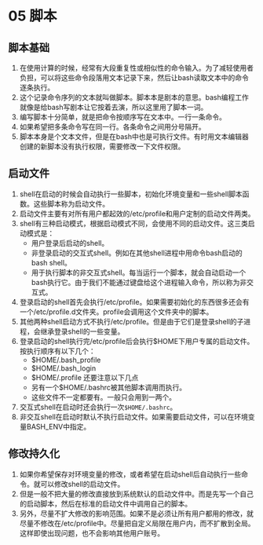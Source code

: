 # 05 脚本
## 脚本基础
1. 在使用计算的时候，经常有大段重复性或相似性的命令输入。为了减轻使用者负担，可以将这些命令段落用文本记录下来，然后让bash读取文本中的命令逐条执行。
2. 这个记录命令序列的文本就叫做脚本。脚本本是剧本的意思。bash编程工作就像是给bash写剧本让它按着去演，所以这里用了脚本一词。
3. 编写脚本十分简单，就是把命令按顺序写在文本中。一行一条命令。
4. 如果希望把多条命令写在同一行。各条命令之间用分号隔开。
5. 脚本本身是个文本文件，但是在bash中也是可执行文件。有时用文本编辑器创建的新脚本没有执行权限，需要修改一下文件权限。
## 启动文件
1. shell在启动的时候会自动执行一些脚本，初始化环境变量和一些shell脚本函数。这些脚本称为启动文件。
2. 启动文件主要有对所有用户都起效的/etc/profile和用户定制的启动文件两类。
3. shell有三种启动模式，根据启动模式不同，会使用不同的启动文件。这三类启动模式是：
    * 用户登录后启动的shell。
    * 非登录启动的交互式shell。例如在其他shell进程中用命令bash启动的bash shell。
    * 用于执行脚本的非交互式shell。每当运行一个脚本，就会自动启动一个bash执行它。由于我们不能通过键盘给这个进程输入命令，所以称为非交互式。
4. 登录启动的shell首先会执行/etc/profile。如果需要初始化的东西很多还会有一个/etc/profile.d文件夹。profile会调用这个文件夹中的脚本。
5. 其他两种shell启动方式不执行/etc/profile。但是由于它们是登录shell的子进程，会继承登录shell的一些变量。
6. 登录启动的shell执行完/etc/profile后会执行$HOME下用户专属的启动文件。按执行顺序有以下几个：
    * $HOME/.bash_profile
    * $HOME/.bash_login
    * $HOME/.profile
    还要注意以下几点
    * 另有一个$HOME/.bashrc被其他脚本调用而执行。
    * 这些文件不一定都要有。一般只会用到一两个。
7. 交互式shell在启动时还会执行一次`$HOME/.bashrc`。
8. 非交互shell在启动时默认不执行启动文件。如果需要启动文件，可以在环境变量BASH_ENV中指定。
## 修改持久化
1. 如果你希望保存对环境变量的修改，或者希望在启动shell后自动执行一些命令。就可以修改shell的启动文件。
2. 但是一般不把大量的修改直接放到系统默认的启动文件中。而是先写一个自己的启动脚本，然后在标准的启动文件中调用自己的脚本。
3. 另外，尽量不扩大修改的影响范围。如果不是必须让所有用户都用的修改，就尽量不修改在/etc/profile中。尽量把自定义局限在用户内，而不扩散到全局。这样即使出现问题，也不会影响其他用户账号。
